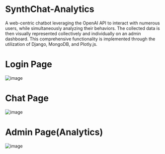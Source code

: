 # SynthChat-Analytics
A web-centric chatbot leveraging the OpenAI API to interact with numerous users, while simultaneously analyzing their behaviors. The collected data is then visually represented collectively and individually on an admin dashboard. This comprehensive functionality is implemented through the utilization of Django, MongoDB, and Plotly.js.

# Login Page
![image](https://github.com/vi-s-h-wa/SynthChat-Analytics/assets/110922604/6257f8e5-9b17-4e42-b905-318621a38107)

# Chat Page
![image](https://github.com/vi-s-h-wa/SynthChat-Analytics/assets/110922604/750e9316-e84d-4190-bbbd-ece177bd051d)

# Admin Page(Analytics)
![image](https://github.com/vi-s-h-wa/SynthChat-Analytics/assets/110922604/15cdb724-40da-4535-9ea6-4e93beaa288f)
